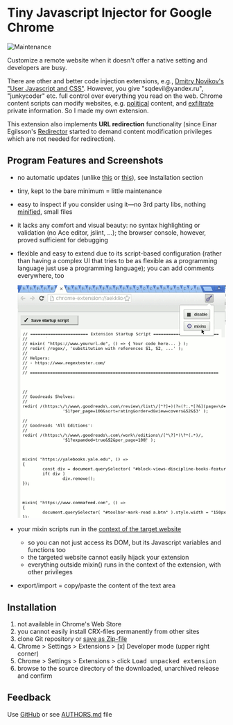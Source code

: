 # Tiny Javascript Injector for Google Chrome

![Maintenance](https://img.shields.io/maintenance/yes/2018.svg)

Customize a remote website when it doesn't offer a native setting and developers are busy.

There are other and better code injection extensions, e.g.,
[Dmitry Novikov's "User Javascript and CSS"](https://chrome.google.com/webstore/detail/user-javascript-and-css/nbhcbdghjpllgmfilhnhkllmkecfmpld?hl=en-US).
However, you give "sqdevil<span></span>@yandex.ru", "junkycoder" etc. full control over everything you read on the web. 
Chrome content scripts can modify websites, e.g. [political](https://chrome.google.com/webstore/search/politics%20OR%20political%20OR%20activist%20OR%20activisim?hl=en&_category=extensions) content, and [exfiltrate](https://www.theregister.co.uk/2018/07/05/browsers_pull_stylish_but_invasive_browser_extension/) private information. So I made my own extension.

This extension also implements **URL redirection** functionality 
(since Einar Egilsson's [Redirector](https://chrome.google.com/webstore/detail/redirector/ocgpenflpmgnfapjedencafcfakcekcd)
started to demand content modification privileges which are not needed for redirection).


## Program Features and Screenshots

- no automatic updates (unlike [this](https://www.theregister.co.uk/2018/07/05/browsers_pull_stylish_but_invasive_browser_extension/) or [this](https://www.bleepingcomputer.com/news/security/-particle-chrome-extension-sold-to-new-dev-who-immediately-turns-it-into-adware/)), see Installation section
- tiny, kept to the bare minimum = little maintenance
- easy to inspect if you consider using it—no 3rd party libs, nothing [minified](https://en.wikipedia.org/wiki/Minification_(programming)), small files
- it lacks any comfort and visual beauty: no syntax highlighting or validation (no Ace editor, jslint, ...); the browser console, however, proved sufficient for debugging
- flexible and easy to extend due to its script-based configuration (rather than having a complex UI that tries to be as flexible as a programming language just use a programming language); you can add comments everywhere, too

  ![Screenshot](image/screenshot-20180817.png)
  
- your mixin scripts run in the [context of the target website](https://developer.chrome.com/extensions/content_scripts#isolated_world)
  - so you can not just access its DOM, but its Javascript variables and functions too
  - the targeted website cannot easily hijack your extension
  - everything outside mixin() runs in the context of the extension, with other privileges
- export/import = copy/paste the content of the text area


## Installation

1. not available in Chrome's Web Store
2. you cannot easily install CRX-files permanently from other sites
3. clone Git repository or [save as Zip-file](https://github.com/andre-st/chrome-injectjs/archive/master.zip)
4. Chrome > Settings > Extensions > [x] Developer mode (upper right corner)
5. Chrome > Settings > Extensions > click <kbd>Load unpacked extension</kbd> 
6. browse to the source directory of the downloaded, unarchived release and confirm


## Feedback

Use [GitHub](https://github.com/andre-st/chrome-injectjs/issues) or see [AUTHORS.md](AUTHORS.md) file
